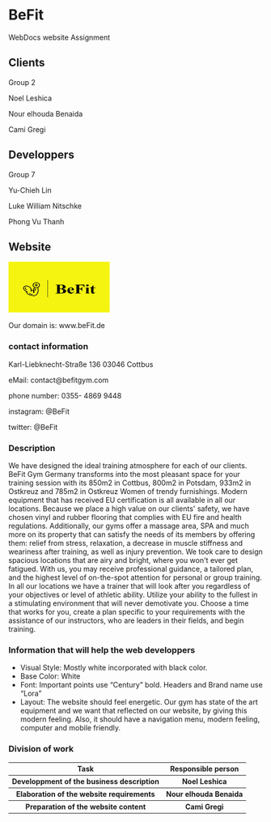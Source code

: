 # BeFit

WebDocs website Assignment


## Clients
Group 2
<p> Noel Leshica</p>
<p> Nour elhouda Benaida</p>
<p> Cami Gregi</p>

## Developpers
Group 7
<p> Yu-Chieh Lin</p>
<p> Luke William Nitschke</p>
<p> Phong Vu Thanh</p>


## Website
<img src="assignment2a/website-content/Logo.jpeg" alt="logo" width="200" height="100" >
<p>Our domain is: www.beFit.de </p>

### contact information
<p>Karl-Liebknecht-Straße 136
03046 Cottbus</p>
<p>eMail: contact@befitgym.com</p>
<p>phone number: 0355- 4869 9448</p>
<p>instagram: @BeFit</p>
<p>twitter: @BeFit</p>

### Description
<p> We have designed the ideal training atmosphere for each of our clients. BeFit Gym
Germany transforms into the most pleasant space for your training session with its 850m2
in Cottbus, 800m2 in Potsdam, 933m2 in Ostkreuz and 785m2 in Ostkreuz Women of trendy
furnishings. Modern equipment that has received EU certification is all available in all our
locations. Because we place a high value on our clients' safety, we have chosen vinyl and
rubber flooring that complies with EU fire and health regulations. Additionally, our gyms
offer a massage area, SPA and much more on its property that can satisfy the needs of its
members by offering them: relief from stress, relaxation, a decrease in muscle stiffness and
weariness after training, as well as injury prevention. We took care to design spacious
locations that are airy and bright, where you won't ever get fatigued. With us, you may
receive professional guidance, a tailored plan, and the highest level of on-the-spot
attention for personal or group training. In all our locations we have a trainer that will look after you regardless of your objectives or level of athletic ability. Utilize your ability
to the fullest in a stimulating environment that will never demotivate you. Choose a time
that works for you, create a plan specific to your requirements with the assistance of our
instructors, who are leaders in their fields, and begin training.</p>

### Information that will help the web developpers

<ul>
  <li>Visual Style: Mostly white incorporated with black color.</li>
  <li>Base Color: White</li>
  <li>Font: Important points use
“Century” bold. Headers and Brand name use “Lora”</li>
  <li>Layout: The website should feel energetic. Our gym has state of the art equipment and
we want that reflected on our website, by giving this modern feeling. Also, it should have
a navigation menu, modern feeling, computer and mobile friendly.</li>
</ul> 

### Division of work
<table>
    <tr>
        <th>Task</th>
        <th>Responsible person</th>
    </tr>
    <tr>
        <th> Developpment of the business description</th>
        <th>Noel Leshica</th>
    </tr>
    <tr>
        <th> Elaboration of the website requirements</th>
        <th>Nour elhouda Benaida</th>
    </tr>
    <tr>
        <th> Preparation of the website content</th>
        <th>Cami Gregi</th>
    </tr>
</table>
